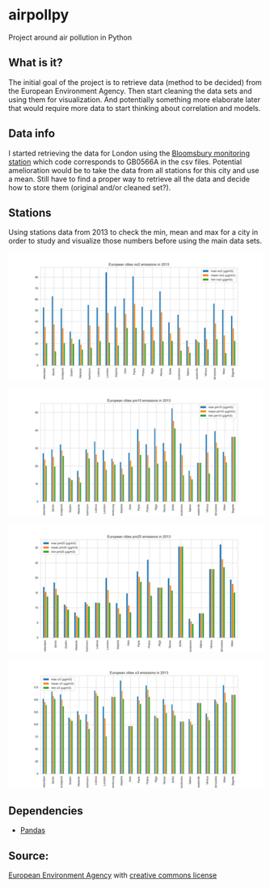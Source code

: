 # airpollpy
Project around air pollution in Python

## What is it?
The initial goal of the project is to retrieve data (method to be decided) from the European Environment Agency.
Then start cleaning the data sets and using them for visualization. 
And potentially something more elaborate later that would require more data to start thinking about correlation and models.


## Data info
I started retrieving the data for London using the [Bloomsbury monitoring station](https://uk-air.defra.gov.uk/networks/site-info?site_id=CLL2)
which code corresponds to GB0566A in the csv files.
Potential amelioration would be to take the data from all stations for this city and use a mean.
Still have to find a proper way to retrieve all the data and decide how to store them (original and/or cleaned set?).


## Stations
Using stations data from 2013 to check the min, mean and max for a city in order to study and visualize those numbers before using the main data sets.

![European cities NO2 emissions in 2013](data/plot/stations_plot_no2.png)

![European cities PM10 emissions in 2013](data/plot/stations_plot_pm10.png)

![European cities PM2.5 emissions in 2013](data/plot/stations_plot_pm25.png)

![European cities O3 emissions in 2013](data/plot/stations_plot_o3.png)


## Dependencies
- [Pandas](https://pandas.pydata.org/)


## Source:
[European Environment Agency](https://www.eea.europa.eu/) with [creative commons license](https://creativecommons.org/licenses/by/2.5/dk/deed.en_GB)



